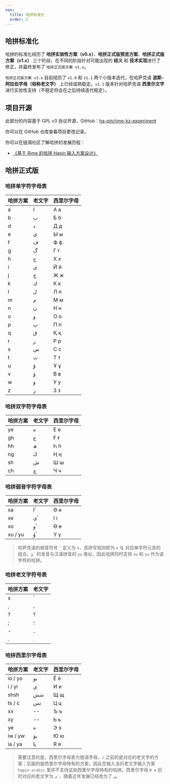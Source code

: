 ```yaml
---
nav:
  title: 哈拼标准化
  order: 2
---
```


## 哈拼标准化

哈拼的标准化经历了 **哈拼实验性方案（v0.x）**、**哈拼正式版预览方案**、**哈拼正式版方案（v1.x）** 三个阶段，在不同的阶段针对可能出现的 **歧义** 和 **技术实现**进行了修正，并最终发布了 `哈拼正式版方案 v1.x`。

`哈拼正式版方案 v1.x` 目前经历了 `v1.0` 和 `v1.1` 两个小版本迭代，在哈萨克语 **波斯-阿拉伯字母（俗称老文字）** 上已经成熟稳定。`v1.1` 版本针对哈萨克语 **西里尔文字** 进行实验性支持（不稳定将会在之后持续迭代稳定）。

## 项目开源

此部分的内容基于 GPL v3 协议开源，GitHub：[ha-pin/rime-kz-experiment](https://github.com/ha-pin/rime-kz-experiment)

你可以在 GitHub 仓库查看项目更改记录。

你可以在链滴社区了解哈拼的发展历程：

- [《基于 Rime 的哈拼 Hapin 输入方案设计》](https://ld246.com/article/1643308814896)

## 哈拼正式版

### 哈拼单字符字母表

| 哈拼方案 | 老文字 | 西里尔字母 |
| -------- | ------ | ---------- |
| a        | ا      | А а        |
| b        | ب      | Б б        |
| d        | د      | Д д        |
| e        | ى      | Ы ы        |
| f        | ف      | Ф ф        |
| g        | گ      | Г г        |
| h        | ح      | Х х        |
| i        | ي      | Й й        |
| j        | ج      | Ж ж        |
| k        | ك      | К к        |
| l        | ل      | Л л        |
| m        | م      | М м        |
| n        | ن      | Н н        |
| o        | و      | О о        |
| p        | پ      | П п        |
| q        | ق      | Қ қ        |
| r        | ر      | Р р        |
| s        | س      | С с        |
| t        | ت      | Т т        |
| u        | ۇ      | Ұ ұ        |
| v        | ۆ      | В в        |
| w        | ۋ      | У у        |
| z        | ز      | З з        |

### 哈拼双字符字母表

| 哈拼方案 | 老文字 | 西里尔字母 |
| -------- | ------ | ---------- |
| ye       | ە      | Е е        |
| gh       | ع      | Ғ ғ        |
| hh       | ھ      | Һ һ        |
| ng       | ڭ      | Ң ң        |
| sh       | ش      | Ш ш        |
| ch       | چ      | Ч ч        |

### 哈拼弱音字符字母表

| 哈拼方案 | 老文字 | 西里尔字母 |
| -------- | ------ | ---------- |
| xa       | ٴا     | Ә ә        |
| xe       | ٴى     | І і        |
| xo       | ٴو     | Ө ө        |
| xu / yu  | ٴۇ     | Ү ү        |

> 哈萨克语的弱音符号 `ٴ` 定义为 `x`，其拼写规则即为 `x` 与 对应单字符元音的组合。`ٴۇ` 的发音与汉语拼音的 `yu` 类似，因此哈拼同时支持 `xu` 和 `yu` 作为该字符的哈拼。

### 哈拼老文字符号表

| 哈拼方案 | 老文字 |
| -------- | ------ |
| x        | ٴ      |
| ,        | ،      |
| ?        | ؟      |
| ;        | ؛      |
| -        | ۔      |
| .        | ٜ      |

### 哈拼西里尔字母表

| 哈拼方案 | 老文字 | 西里尔字母 |
| -------- | ------ | ---------- |
| io / yo  | يو     | Ё ё        |
| i / yi   | ي      | И и        |
| shsh     | شش     | Щ щ        |
| ts / c   | تس     | Ц ц        |
| xx       | --     | Ъ ъ        |
| xy       | --     | Ь ь        |
| ye       | ە      | Э э        |
| iw / yw  | يۋ     | Ю ю        |
| ia / ya  | يا     | Я я        |

> 需要注意的是，西里尔字母表为俄语字母，`/` 之前的是对应的老文字的方案；后面的是西里尔字母特有的方案，因此在输入法的老文字输入方案 `hapin-arabic` 里并不支持这些西里尔字母特有的哈拼。西里尔字母 `И и` 旧时对应的老文字为 `ٴى`，随着近年发展已经改为了 `ي`。
